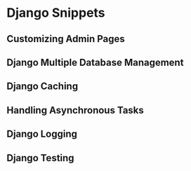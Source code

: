 # Django Snippets


## Customizing Admin Pages


## Django Multiple Database Management


## Django Caching


## Handling Asynchronous Tasks

## Django Logging


## Django Testing

